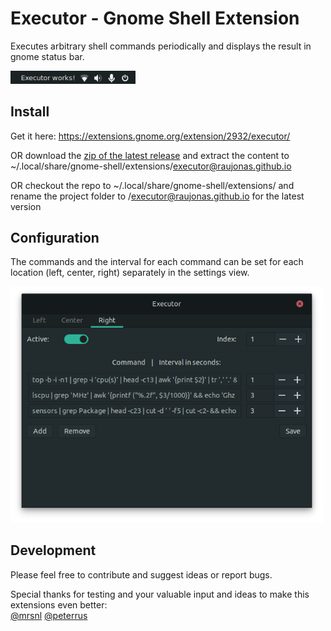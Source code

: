 # Executor - Gnome Shell Extension
Executes arbitrary shell commands periodically and displays the result in gnome status bar. 

<img src="docs/result.png" alt="result" width="200">

## Install

Get it here: <a href="https://extensions.gnome.org/extension/2932/executor/">https://extensions.gnome.org/extension/2932/executor/</a> 

OR download the <a href="https://github.com/raujonas/executor/releases/download/v1/executor@raujonas.github.io">zip of the latest release</a> and extract the content to ~/.local/share/gnome-shell/extensions/executor@raujonas.github.io

OR checkout the repo to ~/.local/share/gnome-shell/extensions/ and rename the project folder to /executor@raujonas.github.io for the latest version

## Configuration

The commands and the interval for each command can be set for each location (left, center, right) separately in the settings view.

<img src="docs/settings.png" alt="settings" width="500">

## Development

Please feel free to contribute and suggest ideas or report bugs.

Special thanks for testing and your valuable input and ideas to make this extensions even better:\
[@mrsnl](https://github.com/mrsnl) [@peterrus](https://github.com/peterrus)
